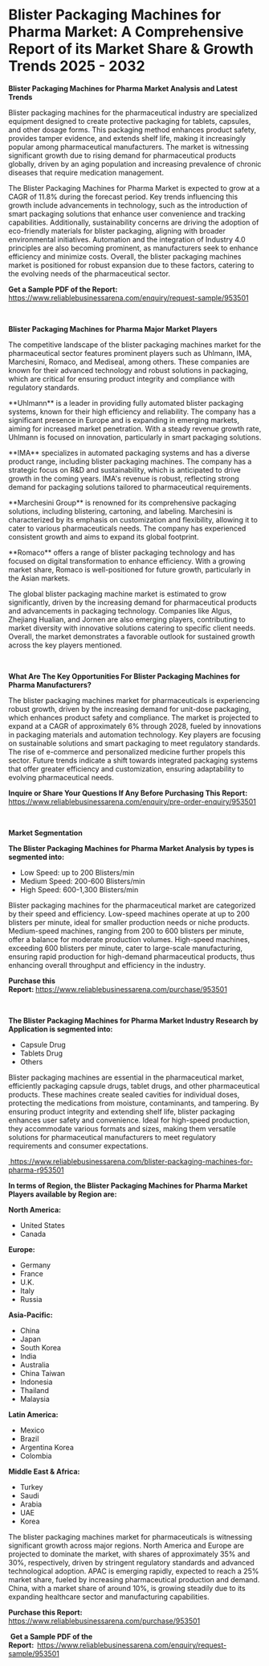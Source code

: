 <p><h1>Blister Packaging Machines for Pharma Market: A Comprehensive Report of its Market Share & Growth Trends 2025 - 2032</h1></p><p><strong>Blister Packaging Machines for Pharma Market Analysis and Latest Trends</strong></p>
<p><p>Blister packaging machines for the pharmaceutical industry are specialized equipment designed to create protective packaging for tablets, capsules, and other dosage forms. This packaging method enhances product safety, provides tamper evidence, and extends shelf life, making it increasingly popular among pharmaceutical manufacturers. The market is witnessing significant growth due to rising demand for pharmaceutical products globally, driven by an aging population and increasing prevalence of chronic diseases that require medication management.</p><p>The Blister Packaging Machines for Pharma Market is expected to grow at a CAGR of 11.8% during the forecast period. Key trends influencing this growth include advancements in technology, such as the introduction of smart packaging solutions that enhance user convenience and tracking capabilities. Additionally, sustainability concerns are driving the adoption of eco-friendly materials for blister packaging, aligning with broader environmental initiatives. Automation and the integration of Industry 4.0 principles are also becoming prominent, as manufacturers seek to enhance efficiency and minimize costs. Overall, the blister packaging machines market is positioned for robust expansion due to these factors, catering to the evolving needs of the pharmaceutical sector.</p></p>
<p><strong>Get a Sample PDF of the Report:&nbsp;</strong> <a href="https://www.reliablebusinessarena.com/enquiry/request-sample/953501?utm_campaign=2133&utm_medium=2&utm_source=Github&utm_content=ia&utm_term=18042025&utm_id=blister-packaging-machines-for-pharma">https://www.reliablebusinessarena.com/enquiry/request-sample/953501</a></p>
<p>&nbsp;</p>
<p><strong>Blister Packaging Machines for Pharma Major Market Players</strong></p>
<p><p>The competitive landscape of the blister packaging machines market for the pharmaceutical sector features prominent players such as Uhlmann, IMA, Marchesini, Romaco, and Mediseal, among others. These companies are known for their advanced technology and robust solutions in packaging, which are critical for ensuring product integrity and compliance with regulatory standards.</p><p>**Uhlmann** is a leader in providing fully automated blister packaging systems, known for their high efficiency and reliability. The company has a significant presence in Europe and is expanding in emerging markets, aiming for increased market penetration. With a steady revenue growth rate, Uhlmann is focused on innovation, particularly in smart packaging solutions.</p><p>**IMA** specializes in automated packaging systems and has a diverse product range, including blister packaging machines. The company has a strategic focus on R&D and sustainability, which is anticipated to drive growth in the coming years. IMA's revenue is robust, reflecting strong demand for packaging solutions tailored to pharmaceutical requirements.</p><p>**Marchesini Group** is renowned for its comprehensive packaging solutions, including blistering, cartoning, and labeling. Marchesini is characterized by its emphasis on customization and flexibility, allowing it to cater to various pharmaceuticals needs. The company has experienced consistent growth and aims to expand its global footprint.</p><p>**Romaco** offers a range of blister packaging technology and has focused on digital transformation to enhance efficiency. With a growing market share, Romaco is well-positioned for future growth, particularly in the Asian markets.</p><p>The global blister packaging machine market is estimated to grow significantly, driven by the increasing demand for pharmaceutical products and advancements in packaging technology. Companies like Algus, Zhejiang Hualian, and Jornen are also emerging players, contributing to market diversity with innovative solutions catering to specific client needs. Overall, the market demonstrates a favorable outlook for sustained growth across the key players mentioned.</p></p>
<p>&nbsp;</p>
<p><strong>What Are The Key Opportunities For Blister Packaging Machines for Pharma Manufacturers?</strong></p>
<p><p>The blister packaging machines market for pharmaceuticals is experiencing robust growth, driven by the increasing demand for unit-dose packaging, which enhances product safety and compliance. The market is projected to expand at a CAGR of approximately 6% through 2028, fueled by innovations in packaging materials and automation technology. Key players are focusing on sustainable solutions and smart packaging to meet regulatory standards. The rise of e-commerce and personalized medicine further propels this sector. Future trends indicate a shift towards integrated packaging systems that offer greater efficiency and customization, ensuring adaptability to evolving pharmaceutical needs.</p></p>
<p><strong>Inquire or Share Your Questions If Any Before Purchasing This Report:</strong> <a href="https://www.reliablebusinessarena.com/enquiry/pre-order-enquiry/953501?utm_campaign=2133&utm_medium=2&utm_source=Github&utm_content=ia&utm_term=18042025&utm_id=blister-packaging-machines-for-pharma">https://www.reliablebusinessarena.com/enquiry/pre-order-enquiry/953501</a></p>
<p>&nbsp;</p>
<p><strong>Market Segmentation</strong></p>
<p><strong>The Blister Packaging Machines for Pharma Market Analysis by types is segmented into:</strong></p>
<p><ul><li>Low Speed: up to 200 Blisters/min</li><li>Medium Speed: 200-600 Blisters/min</li><li>High Speed: 600-1,300 Blisters/min</li></ul></p>
<p><p>Blister packaging machines for the pharmaceutical market are categorized by their speed and efficiency. Low-speed machines operate at up to 200 blisters per minute, ideal for smaller production needs or niche products. Medium-speed machines, ranging from 200 to 600 blisters per minute, offer a balance for moderate production volumes. High-speed machines, exceeding 600 blisters per minute, cater to large-scale manufacturing, ensuring rapid production for high-demand pharmaceutical products, thus enhancing overall throughput and efficiency in the industry.</p></p>
<p><strong>Purchase this Report:&nbsp;</strong><a href="https://www.reliablebusinessarena.com/purchase/953501?utm_campaign=2133&utm_medium=2&utm_source=Github&utm_content=ia&utm_term=18042025&utm_id=blister-packaging-machines-for-pharma">https://www.reliablebusinessarena.com/purchase/953501</a></p>
<p>&nbsp;</p>
<p><strong>The Blister Packaging Machines for Pharma Market Industry Research by Application is segmented into:</strong></p>
<p><ul><li>Capsule Drug</li><li>Tablets Drug</li><li>Others</li></ul></p>
<p><p>Blister packaging machines are essential in the pharmaceutical market, efficiently packaging capsule drugs, tablet drugs, and other pharmaceutical products. These machines create sealed cavities for individual doses, protecting the medications from moisture, contaminants, and tampering. By ensuring product integrity and extending shelf life, blister packaging enhances user safety and convenience. Ideal for high-speed production, they accommodate various formats and sizes, making them versatile solutions for pharmaceutical manufacturers to meet regulatory requirements and consumer expectations.</p></p>
<p><a href="https://www.reliablebusinessarena.com/blister-packaging-machines-for-pharma-r953501?utm_campaign=2133&utm_medium=2&utm_source=Github&utm_content=ia&utm_term=18042025&utm_id=blister-packaging-machines-for-pharma">&nbsp;https://www.reliablebusinessarena.com/blister-packaging-machines-for-pharma-r953501</a></p>
<p><strong>In terms of Region, the Blister Packaging Machines for Pharma Market Players available by Region are:</strong></p>
<p>
    <p> <strong> North America: </strong>
        <ul>
            <li>United States</li>
            <li>Canada</li>
        </ul>
        </p> 
    <p> <strong> Europe: </strong>
        <ul>
            <li>Germany</li>
            <li>France</li>
            <li>U.K.</li>
            <li>Italy</li>
            <li>Russia</li>
        </ul>
        </p> 
    <p> <strong> Asia-Pacific: </strong>
        <ul>
            <li>China</li>
            <li>Japan</li>
            <li>South Korea</li>
            <li>India</li>
            <li>Australia</li>
            <li>China Taiwan</li>
            <li>Indonesia</li>
            <li>Thailand</li>
            <li>Malaysia</li>
        </ul>
        </p> 
    <p> <strong> Latin America: </strong>
        <ul>
            <li>Mexico</li>
            <li>Brazil</li>
            <li>Argentina Korea</li>
            <li>Colombia</li>
        </ul>
        </p> 
    <p> <strong> Middle East & Africa: </strong>
        <ul>
            <li>Turkey</li>
            <li>Saudi</li>
            <li>Arabia</li>
            <li>UAE</li>
            <li>Korea</li>
        </ul>
    </p>
    </p>
<p><p>The blister packaging machines market for pharmaceuticals is witnessing significant growth across major regions. North America and Europe are projected to dominate the market, with shares of approximately 35% and 30%, respectively, driven by stringent regulatory standards and advanced technological adoption. APAC is emerging rapidly, expected to reach a 25% market share, fueled by increasing pharmaceutical production and demand. China, with a market share of around 10%, is growing steadily due to its expanding healthcare sector and manufacturing capabilities.</p></p>
<p><strong>Purchase this Report: </strong><a href="https://www.reliablebusinessarena.com/purchase/953501?utm_campaign=2133&utm_medium=2&utm_source=Github&utm_content=ia&utm_term=18042025&utm_id=blister-packaging-machines-for-pharma">https://www.reliablebusinessarena.com/purchase/953501</a></p>
<p>&nbsp;<strong>Get a Sample PDF of the Report:&nbsp;&nbsp;</strong><a href="https://www.reliablebusinessarena.com/enquiry/request-sample/953501?utm_campaign=2133&utm_medium=2&utm_source=Github&utm_content=ia&utm_term=18042025&utm_id=blister-packaging-machines-for-pharma">https://www.reliablebusinessarena.com/enquiry/request-sample/953501</a></p>
<p><strong></strong></p>
<p><p></p><p></p><p></p></p>